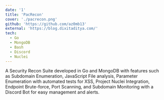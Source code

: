 ```yaml
---
date: '1'
title: 'PacRecon'
cover: './pacrecon.png'
github: 'https://github.com/az0mb13'
external: 'https://blog.dixitaditya.com/'
tech:
  - Go
  - MongoDB
  - Bash
  - Discord
  - Nuclei
---
```


A Security Recon Suite developed in Go and MongoDB with features such as Subdomain Enumeration, JavaScript File analysis, Parameter Enumeration with automated tests
for XSS, Project Nuclei Integration, Endpoint Brute-force, Port Scanning, and Subdomain Monitoring with a Discord Bot for easy management and alerts. 